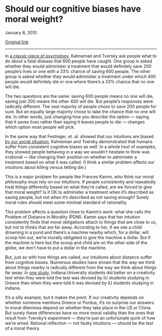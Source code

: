 Should our cognitive biases have moral weight?
==============================================

January 8, 2010

[Original link](http://www.aaronsw.com/weblog/moralbiases)

* * * * *

In [a classic piece of
psychology](http://scholar.google.com/scholar?cluster=15957198663841029024),
Kahneman and Tversky ask people what to do about a fatal disease that
600 people have caught. One group is asked whether they would administer
a treatment that would definitely save 200 people’s lives or one with a
33% chance of saving 600 people. The other group is asked whether they
would administer a treatment under which 400 people would definitely die
or one where there’s a 33% chance that no one will die.

The two questions are the same: saving 600 people means no one will die,
saving just 200 means the other 400 will die. But people’s responses
were radically different. The vast majority of people chose to save 200
people for sure. But an equally large majority chose to take the chance
that no one will die. In other words, just changing how you describe the
option — saying that it saves lives rather than saying it leaves people
to die — changes which option most people will pick.

In the same way that Festinger, et. al. showed that our intuitions are
biased [by our social
situation](http://www.aaronsw.com/weblog/ethicsfor), Kahneman and
Tversky demonstrated that humans suffer from consistent cognitive biases
as well. In a whole host of examples, they showed people behaving in a
way we wouldn’t hesitate to think was irrational — like changing their
position on whether to administer a treatment based on what it was
called. (I think a similar problem affects our intuitions about killing
versus letting die.)

This is a major problem for people like Frances Kamm, who think our
moral philosophy must rely on our intuitions. If people consistently and
repeatedly treat things differently based on what they’re called, are we
forced to give that moral weight? Is it OK to administer a treatment
when it’s described as saving people, but not when it’s described as not
saving enough? Surely moral rules should meet some minimal standard of
rationality.

This problem affects a question close to Kamm’s work: what she calls the
Problem of Distance in Morality (PDM). Kamm says that her intuition
consistently finds that moral obligations attach to things that are
close to us, but not to thinks that are far away. According to her, if
we see a child drowning in a pond and there’s a machine nearby which,
for a dollar, will scoop him out, we’re morally obligated to give the
machine a dollar. But if the machine is here but the scoop and child are
on the other side of the globe, we don’t have to put a dollar in the
machine.

But, just as with how things are called, our intuitions about distance
suffer from cognitive biases. Numerous studies have shown that the way
we think about things nearby is radically different from the way we
think about things far away. In [one
study](http://www.scribd.com/doc/24928678/Lessons-from-a-Faraway-land-The-effect-of-spatial-distance-on-creative-cognition),
Indiana University students did better on a creativity test when they
were told the test was devised by IU students studying in Greece than
when they were told it was devised by IU students studying in Indiana.

It’s a silly example, but it makes the point. If our creativity depends
on whether someone mentions Greece or Purdue, it’s no surprise our
answers to moral dilemmas depend on whether they take place in the US or
China. But surely these differences have no more moral validity than the
ones that result from Tversky’s experiment — they’re just an unfortunate
quirk of how we’re wired. Rational reflection — not faulty intuitions —
should be the test of a moral theory.
